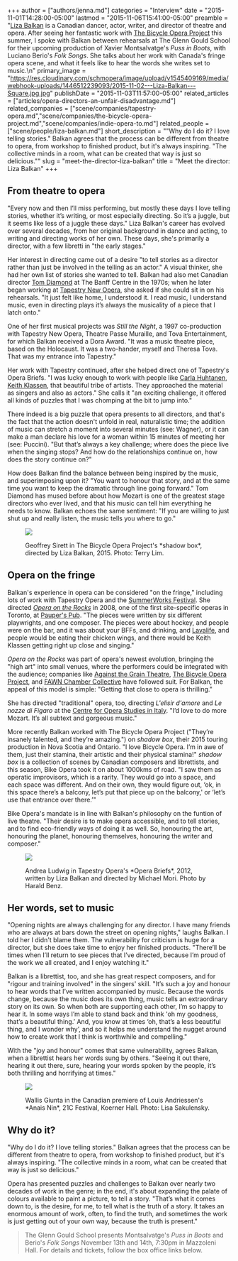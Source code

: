 +++
author = ["authors/jenna.md"]
categories = "Interview"
date = "2015-11-01T14:28:00-05:00"
lastmod = "2015-11-06T15:41:00-05:00"
preamble = "[Liza Balkan](/scene/people/liza-balkan/) is a Canadian dancer, actor, writer, and director of theatre and opera. After seeing her fantastic work with [The Bicycle Opera Project](/in-review-shadow-box/) this summer, I spoke with Balkan between rehearsals at The Glenn Gould School for their upcoming production of Xavier Montsalvatge's *Puss in Boots*, with Luciano Berio's *Folk Songs*. She talks about her work with Canada's fringe opera scene, and what it feels like to hear the words she writes set to music.\n"
primary_image = "https://res.cloudinary.com/schmopera/image/upload/v1545409169/media/webhook-uploads/1446512239093/2015-11-02---Liza-Balkan---Square.jpg.jpg"
publishDate = "2015-11-03T11:57:00-05:00"
related_articles = ["articles/opera-directors-an-unfair-disadvantage.md"]
related_companies = ["scene/companies/tapestry-opera.md","scene/companies/the-bicycle-opera-project.md","scene/companies/indie-opera-to.md"]
related_people = ["scene/people/liza-balkan.md"]
short_description = "&quot;Why do I do it? I love telling stories.&quot; Balkan agrees that the process can be different from theatre to opera, from workshop to finished product, but it&#039;s always inspiring. &quot;The collective minds in a room, what can be created that way is just so delicious.&quot;"
slug = "meet-the-director-liza-balkan"
title = "Meet the director: Liza Balkan"
+++

## From theatre to opera

"Every now and then I’ll miss performing, but mostly these days I love telling stories, whether it’s writing, or most especially directing. So it’s a juggle, but it seems like less of a juggle these days." Liza Balkan's career has evolved over several decades, from her original background in dance and acting, to writing and directing works of her own. These days, she's primarily a director, with a few libretti in "the early stages."

Her interest in directing came out of a desire "to tell stories as a director rather than just be involved in the telling as an actor." A visual thinker, she had her own list of stories she wanted to tell. Balkan had also met Canadian director [Tom Diamond](//tom-diamond-on-directing-opera/) at The Banff Centre in the 1970s; when he later began working at [Tapestry New Opera](/scene/companies/tapestry-opera/), she asked if she could sit in on his rehearsals. "It just felt like home, I understood it. I read music, I understand music, even in directing plays it’s always the musicality of a piece that I latch onto."

One of her first musical projects was *Still the Night*, a 1997 co-production with Tapestry New Opera, Theatre Passe Muraille, and Tova Entertainment, for which Balkan received a Dora Award. "It was a music theatre piece, based on the Holocaust. It was a two-hander, myself and Theresa Tova. That was my entrance into Tapestry."

Her work with Tapestry continued, after she helped direct one of Tapestry's Opera Briefs. "I was lucky enough to work with people like [Carla Huhtanen](/scene/people/carla-huhtanen/), [Keith Klassen](/scene/people/keith-klassen/), that beautiful tribe of artists. They approached the material as singers and also as actors." She calls it "an exciting challenge, it offered all kinds of puzzles that I was chomping at the bit to jump into."

There indeed is a big puzzle that opera presents to all directors, and that's the fact that the action doesn't unfold in real, naturalistic time; the addition of music can stretch a moment into several minutes (see: Wagner), or it can make a man declare his love for a woman within 15 minutes of meeting her (see: Puccini). "But that’s always a key challenge; where does the piece live when the singing stops? And how do the relationships continue on, how does the story continue on?"

How does Balkan find the balance between being inspired by the music, and superimposing upon it? "You want to honour that story, and at the same time you want to keep the dramatic through line going forward." Tom Diamond has mused before about how Mozart is one of the greatest stage directors who ever lived, and that his music can tell him everything he needs to know. Balkan echoes the same sentiment: "If you are willing to just shut up and really listen, the music tells you where to go."

<figure data-type="image">

![](https://res.cloudinary.com/schmopera/image/upload/v1545409169/media/webhook-uploads/1446570427898/2015-11-02---Bike-Opera-Balkan-.jpg.jpg)
<figcaption>Geoffrey Sirett in The Bicycle Opera Project's *shadow box*, directed by Liza Balkan, 2015. Photo: Terry Lim.</figcaption>
</figure>

## Opera on the fringe

Balkan's experience in opera can be considered "on the fringe," including lots of work with Tapestry Opera and the [SummerWorks Festival](http://summerworks.ca/2015/). She directed [*Opera on the Rocks*](http://www.thegate.ca/reviews/01561/toronto-fringe-08-opera-on-the-rocks/) in 2008, one of the first site-specific operas in Toronto, at [Pauper's Pub](http://www.pauperspub.com/home). "The pieces were written by six different playwrights, and one composer. The pieces were about hockey, and people were on the bar, and it was about your BFFs, and drinking, and [Lavalife](https://www.lavalife.com/), and people would be eating their chicken wings, and there would be Keith Klassen getting right up close and singing." 

*Opera on the Rocks* was part of opera's newest evolution, bringing the "high art" into small venues, where the performers could be integrated with the audience; companies like [Against the Grain Theatre](/scene/companies/against-the-grain-theatre/), [The Bicycle Opera Project](/scene/companies/the-bicycle-opera-project/), and [FAWN Chamber Collective](/scene/companies/fawn-chamber-collective/) have followed suit. For Balkan, the appeal of this model is simple: "Getting that close to opera is thrilling."

She has directed "traditional" opera, too, directing *L'elisir d'amore* and *Le nozze di Figaro* at the [Centre for Opera Studies in Italy](/cosi-centre-for-opera-studies-in-italy/). "I’d love to do more Mozart. It’s all subtext and gorgeous music."

More recently Balkan worked with The Bicycle Opera Project ("They’re insanely talented, and they’re amazing.") on *shadow box*, their 2015 touring production in Nova Scotia and Ontario. "I love Bicycle Opera. I’m in awe of them, just their stamina, their artistic and their physical stamina!" *shadow box* is a collection of scenes by Canadian composers and librettists, and this season, Bike Opera took it on about 1000kms of road. "I saw them as operatic improvisors, which is a rarity. They would go into a space, and each space was different. And on their own, they would figure out, ‘ok, in this space there’s a balcony, let’s put that piece up on the balcony,' or ‘let’s use that entrance over there.’"

Bike Opera's mandate is in line with Balkan's philosophy on the funtion of live theatre. "Their desire is to make opera accessible, and to tell stories, and to find eco-friendly ways of doing it as well. So, honouring the art, honouring the planet, honouring themselves, honouring the writer and composer."

<figure data-type="image">

![](https://res.cloudinary.com/schmopera/image/upload/v1545409169/media/webhook-uploads/1446570304738/2015-11-02---TapestryBriefs2012---Harold-Henz-pc.jpg.jpg)
<figcaption>Andrea Ludwig in Tapestry Opera's *Opera Briefs*, 2012, written by Liza Balkan and directed by Michael Mori. Photo by Harald Benz.</figcaption>
</figure>

## Her words, set to music

"Opening nights are always challenging for any director. I have many friends who are always at bars down the street on opening nights," laughs Balkan. I told her I didn't blame them. The vulnerability for criticism is huge for a director, but she does take time to enjoy her finished products. "There’ll be times when I’ll return to see pieces that I’ve directed, because I’m proud of the work we all created, and I enjoy watching it."

Balkan is a librettist, too, and she has great respect composers, and for "rigour and training involved" in the singers' skill. "It’s such a joy and honour to hear words that I’ve written accompanied by music. Because the words change, because the music does its own thing, music tells an extraordinary story on its own. So when both are supporting each other, I’m so happy to hear it. In some ways I’m able to stand back and think 'oh my goodness, that’s a beautiful thing.’ And, you know at times ‘oh, that’s a less beautiful thing, and I wonder why’, and so it helps me understand the nugget around how to create work that I think is worthwhile and compelling."

With the "joy and honour" comes that same vulnerability, agrees Balkan, when a librettist hears her words sung by others. "Seeing it out there, hearing it out there, sure, hearing your words spoken by the people, it’s both thrilling and horrifying at times."

<figure data-type="image">

![](https://res.cloudinary.com/schmopera/image/upload/v1545409169/media/webhook-uploads/1446732265122/DSC_2972.jpg.jpg)
<figcaption>Wallis Giunta in the Canadian premiere of Louis Andriessen's *Anais Nin*, 21C Festival, Koerner Hall. Photo: Lisa Sakulensky.</figcaption>
</figure>

## Why do it?

"Why do I do it? I love telling stories." Balkan agrees that the process can be different from theatre to opera, from workshop to finished product, but it's always inspiring. "The collective minds in a room, what can be created that way is just so delicious."

Opera has presented puzzles and challenges to Balkan over nearly two decades of work in the genre; in the end, it's about expanding the palate of colours available to paint a picture, to tell a story. "That’s what it comes down to, is the desire, for me, to tell what is the truth of a story. It takes an enormous amount of work, often, to find the truth, and sometimes the work is just getting out of your own way, because the truth is present."

>The Glenn Gould School presents Montsalvatge's *Puss in Boots* and Berio's *Folk Songs* November 13th and 14th, 7:30pm in Mazzoleni Hall. For details and tickets, follow the box office links below.
